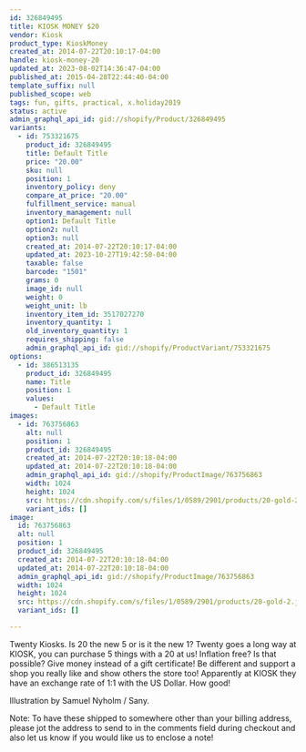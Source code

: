 ```yaml
---
id: 326849495
title: KIOSK MONEY $20
vendor: Kiosk
product_type: KioskMoney
created_at: 2014-07-22T20:10:17-04:00
handle: kiosk-money-20
updated_at: 2023-08-02T14:36:47-04:00
published_at: 2015-04-28T22:44:40-04:00
template_suffix: null
published_scope: web
tags: fun, gifts, practical, x.holiday2019
status: active
admin_graphql_api_id: gid://shopify/Product/326849495
variants:
  - id: 753321675
    product_id: 326849495
    title: Default Title
    price: "20.00"
    sku: null
    position: 1
    inventory_policy: deny
    compare_at_price: "20.00"
    fulfillment_service: manual
    inventory_management: null
    option1: Default Title
    option2: null
    option3: null
    created_at: 2014-07-22T20:10:17-04:00
    updated_at: 2023-10-27T19:42:50-04:00
    taxable: false
    barcode: "1501"
    grams: 0
    image_id: null
    weight: 0
    weight_unit: lb
    inventory_item_id: 3517027270
    inventory_quantity: 1
    old_inventory_quantity: 1
    requires_shipping: false
    admin_graphql_api_id: gid://shopify/ProductVariant/753321675
options:
  - id: 386513135
    product_id: 326849495
    name: Title
    position: 1
    values:
      - Default Title
images:
  - id: 763756863
    alt: null
    position: 1
    product_id: 326849495
    created_at: 2014-07-22T20:10:18-04:00
    updated_at: 2014-07-22T20:10:18-04:00
    admin_graphql_api_id: gid://shopify/ProductImage/763756863
    width: 1024
    height: 1024
    src: https://cdn.shopify.com/s/files/1/0589/2901/products/20-gold-2.jpeg?v=1406074218
    variant_ids: []
image:
  id: 763756863
  alt: null
  position: 1
  product_id: 326849495
  created_at: 2014-07-22T20:10:18-04:00
  updated_at: 2014-07-22T20:10:18-04:00
  admin_graphql_api_id: gid://shopify/ProductImage/763756863
  width: 1024
  height: 1024
  src: https://cdn.shopify.com/s/files/1/0589/2901/products/20-gold-2.jpeg?v=1406074218
  variant_ids: []

---
```


Twenty Kiosks. Is 20 the new 5 or is it the new 1? Twenty goes a long way at KIOSK, you can purchase 5 things with a 20 at us! Inflation free? Is that possible? Give money instead of a gift certificate! Be different and support a shop you really like and show others the store too! Apparently at KIOSK they have an exchange rate of 1:1 with the US Dollar. How good!

Illustration by Samuel Nyholm / Sany.

Note: To have these shipped to somewhere other than your billing address, please jot the address to send to in the comments field during checkout and also let us know if you would like us to enclose a note!